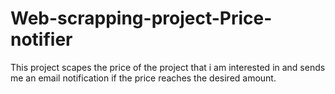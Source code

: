 # Web-scrapping-project-Price-notifier
This project scapes the price of the project that i am interested in and sends me an email notification if the price reaches the desired amount.

